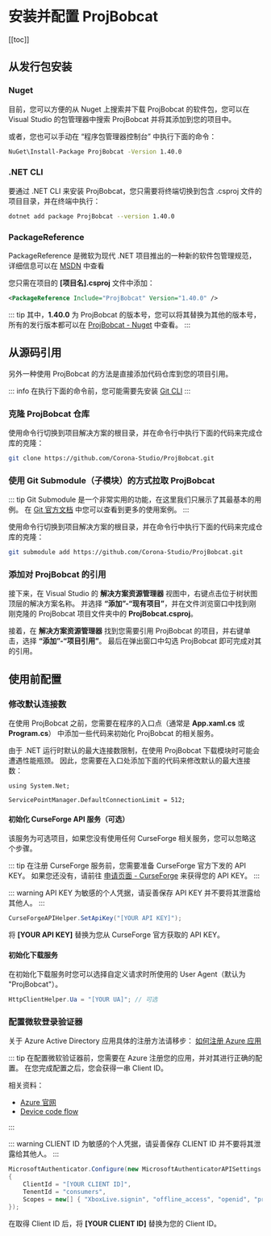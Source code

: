 # 安装并配置 ProjBobcat

[[toc]]

## 从发行包安装

### Nuget

目前，您可以方便的从 Nuget 上搜索并下载 ProjBobcat 的软件包，您可以在 Visual Studio 的包管理器中搜索 ProjBobcat 并将其添加到您的项目中。

或者，您也可以手动在 “程序包管理器控制台” 中执行下面的命令：
```bash
NuGet\Install-Package ProjBobcat -Version 1.40.0
```

### .NET CLI

要通过 .NET CLI 来安装 ProjBobcat，您只需要将终端切换到包含 .csproj 文件的项目目录，并在终端中执行：
```bash
dotnet add package ProjBobcat --version 1.40.0
```

### PackageReference

PackageReference 是微软为现代 .NET 项目推出的一种新的软件包管理规范，
详细信息可以在 [MSDN](https://learn.microsoft.com/en-us/nuget/consume-packages/package-references-in-project-files)
中查看

您只需在项目的 **[项目名].csproj** 文件中添加：
```xml
<PackageReference Include="ProjBobcat" Version="1.40.0" />
```

::: tip
其中，**1.40.0** 为 ProjBobcat 的版本号，您可以将其替换为其他的版本号，
所有的发行版本都可以在 [ProjBobcat - Nuget](https://www.nuget.org/packages/ProjBobcat#versions-body-tab) 中查看。
:::

## 从源码引用

另外一种使用 ProjBobcat 的方法是直接添加代码仓库到您的项目引用。

::: info
在执行下面的命令前，您可能需要先安装 [Git CLI](https://git-scm.com/)
:::

### 克隆 ProjBobcat 仓库

使用命令行切换到项目解决方案的根目录，并在命令行中执行下面的代码来完成仓库的克隆：

```bash
git clone https://github.com/Corona-Studio/ProjBobcat.git
```

### 使用 Git Submodule（子模块）的方式拉取 ProjBobcat

::: tip
Git Submodule 是一个非常实用的功能，在这里我们只展示了其最基本的用例。
在 [Git 官方文档](https://git-scm.com/book/en/v2/Git-Tools-Submodules) 中您可以查看到更多的使用案例。
:::

使用命令行切换到项目解决方案的根目录，并在命令行中执行下面的代码来完成仓库的克隆：

```bash
git submodule add https://github.com/Corona-Studio/ProjBobcat.git
```

### 添加对 ProjBobcat 的引用

接下来，在 Visual Studio 的 **解决方案资源管理器** 视图中，右键点击位于树状图顶层的解决方案名称。
并选择 **“添加”-“现有项目”**，并在文件浏览窗口中找到刚刚克隆的 ProjBobcat 项目文件夹中的 **ProjBobcat.csproj**。

接着，在 **解决方案资源管理器** 找到您需要引用 ProjBobcat 的项目，并右键单击，选择 **“添加”-“项目引用”**。
最后在弹出窗口中勾选 ProjBobcat 即可完成对其的引用。

## 使用前配置

### 修改默认连接数

在使用 ProjBobcat 之前，您需要在程序的入口点（通常是 **App.xaml.cs** 或 **Program.cs**）
中添加一些代码来初始化 ProjBobcat 的相关服务。

由于 .NET 运行时默认的最大连接数限制，在使用 ProjBobcat 下载模块时可能会遭遇性能瓶颈。
因此，您需要在入口处添加下面的代码来修改默认的最大连接数：

```c#{3}
using System.Net;

ServicePointManager.DefaultConnectionLimit = 512;
```

#### 初始化 CurseForge API 服务（可选）

该服务为可选项目，如果您没有使用任何 CurseForge 相关服务，您可以忽略这个步骤。

::: tip
在注册 CurseForge 服务前，您需要准备 CurseForge 官方下发的 API KEY。
如果您还没有，请前往 [申请页面 - CurseForge](https://support.curseforge.com/en/support/solutions/articles/9000208346-about-the-curseforge-api-and-how-to-apply-for-a-key)
来获得您的 API KEY。
:::

::: warning
API KEY 为敏感的个人凭据，请妥善保存 API KEY 并不要将其泄露给其他人。
:::

```c#
CurseForgeAPIHelper.SetApiKey("[YOUR API KEY]");
```

将 **[YOUR API KEY]** 替换为您从 CurseForge 官方获取的 API KEY。

#### 初始化下载服务

在初始化下载服务时您可以选择自定义请求时所使用的 User Agent（默认为 "ProjBobcat"）。

```c#
HttpClientHelper.Ua = "[YOUR UA]"; // 可选
```

### 配置微软登录验证器

关于 Azure Active Directory 应用具体的注册方法请移步：
[如何注册 Azure 应用](/zhCN/projbobcat/createNewAzureApp)

::: tip
在配置微软验证器前，您需要在 Azure 注册您的应用，并对其进行正确的配置。
在您完成配置之后，您会获得一串 Client ID。

相关资料：

- [Azure 官网](https://azure.microsoft.com/en-us/)
- [Device code flow](https://learn.microsoft.com/en-us/azure/active-directory/develop/scenario-desktop-acquire-token-device-code-flow?tabs=dotnet)

:::

::: warning
CLIENT ID 为敏感的个人凭据，请妥善保存 CLIENT ID 并不要将其泄露给其他人。
:::

```c#
MicrosoftAuthenticator.Configure(new MicrosoftAuthenticatorAPISettings
{
    ClientId = "[YOUR CLIENT ID]",
    TenentId = "consumers",
    Scopes = new[] { "XboxLive.signin", "offline_access", "openid", "profile", "email" }
});
```

在取得 Client ID 后，将 **[YOUR CLIENT ID]** 替换为您的 Client ID。
